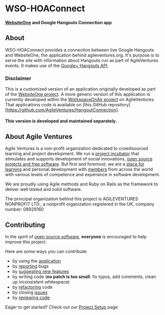 WSO-HOAConnect
==============
[oo-sw]: http://opensource.org/osd
[pivotal]: https://www.pivotaltracker.com/s/projects/982890 
[application]: http://www.agileventures.org/
[code-climate]: https://codeclimate.com/github/AgileVentures/WebsiteOne
[support]: http://www.agileventures.org/
[about-us]: http://www.agileventures.org/about-us
[members]: http://www.agileventures.org/users/index
[WSO]: http://www.agileventures.org/projects/websiteone
[WorkspaceOnAir]: http://www.agileventures.org/projects/workspaceonair
[gapi]: https://developers.google.com/+/hangouts/api/

#### [WebsiteOne][application] and Google Hangouts Connection app

## About
WSO-HOAConnect provides a connection between live Google Hangouts and WebsiteOne, the application behind agileventures.org. It's purpose is to serve the site with information about Hangouts run as part of AgileVentures events.
It makes use of the [Google+ Hangouts API][gapi].

### Disclaimer
This is a customized version of an application originally developed as part of the [WebsiteOne project][WSO].
A more generic version of this application is currently developed within the [WorkspaceOnAir project][WorkspaceOnAir] on AgileVentures. That applications code is available on [this GitHub repository][https://github.com/AgileVentures/HangoutConnection].

#### This version is developed and maintained separately.


## About Agile Ventures
Agile Ventures is a non-profit organization dedicated to crowdsourced learning and project development. We run a [project incubator](http://www.agileventures.org/projects) that stimulates and supports development of social innovations, [open source projects and free software][oo-sw]. But first and foremost, we are a [place for learning][about-us] and personal development with [members][members] from across the world with various levels of competence and experience in software development.

We are proudly using Agile methods and Ruby on Rails as the framework to deliver well tested and solid software.

The principal organization behind this project is AGILEVENTURES NONPROFIT LTD., a nonprofit organization registered in the UK, company number: 08929160

## Contributing
In the spirit of [open source software][oo-sw], **everyone** is encouraged to help
improve this project.


Here are some ways *you* can contribute:

* by using the [application][application]
* by [reporting][pivotal] bugs
* by [suggesting new features][pivotal]
* by writing code (**no patch is too small**: fix typos, add comments, clean up
  inconsistent whitespace)
* by [refactoring][pivotal] code
* by closing [issues][pivotal]
* by [reviewing code][code-climate]

Eager to get started? Check out our [Project Setup](https://github.com/AgileVentures/WebsiteOne/wiki/Project-Setup-%28New-Users%29)
page
